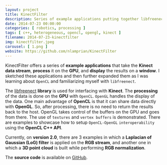 ```yaml
---
layout: project
title: KinectFilter
description: Series of example applications putting together libfreenect, OpenCV, OpenGL and OpenCL
date: 2014-07-23 00:00:00
categories: [ robotics, processing ]
tags: [ c++, heterogeneous, opencl, opengl, kinect ]
filename: 2014-07-23-kinectfilter
img: kinectfilter.jpeg
carousel: [ 1.png ]
website: https://github.com/nlamprian/KinectFilter
---
```


KinectFilter offers a series of **example applications** that take the **Kinect data stream**, **process** it on the **GPU**, and **display** the results on a **window**. I sketched these applications and then further expanded them as I was learning about `OpenCL` and familiarizing myself with `libfreenect`.

The [libfreenect](https://github.com/OpenKinect/libfreenect/) **library** is used for interfacing with **Kinect**. The **processing** of the data is done on the **GPU** with `OpenCL`. `OpenGL` handles the display of the data. One main advantage of **OpenCL** is that it can share data directly with **OpenGL**. So, after processing, there is no need to return the results back to the host. OpenGL takes control of the buffers on the GPU and goes from there. The use of `textures` and `vertex buffers` is demonstrated. There are examples to showcase how to setup `OpenCL-OpenGL` `interoperability` using the **OpenCL C++ API**.

Currently, on **version 2.0**, there are 3 examples  in which a **Laplacian of Gaussian (LoG) filter** is applied on the **RGB stream**, and another one in which a **3D point cloud** is built while performing **RGB normalization**.

The **source code** is available on [GitHub](https://github.com/nlamprian/KinectFilter).
